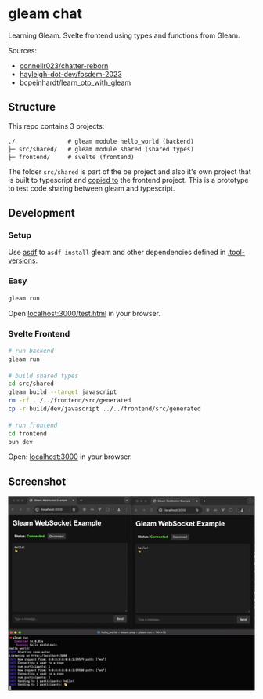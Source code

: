 # gleam chat

Learning Gleam. Svelte frontend using types and functions from Gleam.

Sources:
- [connellr023/chatter-reborn](https://github.com/connellr023/chatter-reborn)
- [hayleigh-dot-dev/fosdem-2023](https://github.com/hayleigh-dot-dev/fosdem-2023)
- [bcpeinhardt/learn_otp_with_gleam](https://github.com/bcpeinhardt/learn_otp_with_gleam)

## Structure
This repo contains 3 projects:
```
./               # gleam module hello_world (backend)
├─ src/shared/   # gleam module shared (shared types)
├─ frontend/     # svelte (frontend)
```
The folder `src/shared` is part of the be project and also it's own project that is built to typescript and [copied to](./frontend/src/generated/) the frontend project. This is a prototype to test code sharing between gleam and typescript.

## Development

### Setup
Use [asdf](https://asdf-vm.com/guide/getting-started.html) to `asdf install` gleam and other dependencies defined in [.tool-versions](./.tool-versions).

### Easy
```sh
gleam run
```
Open [localhost:3000/test.html](http://localhost:3000/test.html) in your browser.

### Svelte Frontend
```sh
# run backend
gleam run

# build shared types
cd src/shared
gleam build --target javascript
rm -rf ../../frontend/src/generated
cp -r build/dev/javascript ../../frontend/src/generated

# run frontend
cd frontend
bun dev
```

Open: [localhost:3000](http://localhost:3000) in your browser.

## Screenshot

![Screenshot](./docs/screenshot.png)